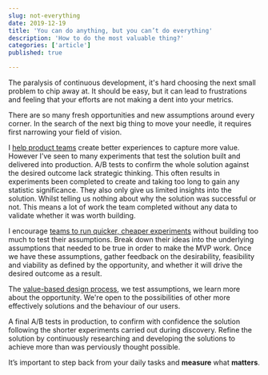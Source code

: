 ```yaml
---
slug: not-everything
date: 2019-12-19
title: 'You can do anything, but you can’t do everything'
description: 'How to do the most valuable thing?'
categories: ['article']
published: true

---
```


The paralysis of continuous development, it's hard choosing the next small problem to chip away at. It should be easy, but it can lead to frustrations and feeling that your efforts are not making a dent into your metrics. 

There are so many fresh opportunities and new assumptions around every corner. In the search of the next big thing to move your needle, it requires first narrowing your field of vision. 

I [help product teams](https://rsimms.com/) create better experiences to capture more value. However I’ve seen to many experiments that test the solution built and delivered into production. A/B tests to confirm the whole solution against the desired outcome lack strategic thinking. This often results in experiments been completed to create and taking too long to gain any statistic significance. They also only give us limited insights into the solution. Whilst telling us nothing about why the solution was successful or not. This means a lot of work the team completed without any data to validate whether it was worth building.

I encourage [teams to run quicker, cheaper experiments](https://rsimms.com/horses-for-courses) without building too much to test their assumptions. Break down their ideas into the underlying assumptions that needed to be true in order to make the MVP work. Once we have these assumptions, gather feedback on the desirability, feasibility and viability as defined by the opportunity, and whether it will drive the desired outcome as a result. 

The [value-based design process](https://rsimms.com/reuleaux-triangle), we test assumptions, we learn more about the opportunity. We're open to the possibilities of other more effectively solutions and the behaviour of our users.

A final A/B tests in production, to confirm with confidence the solution following the shorter experiments carried out during discovery. Refine the solution by continuously researching and developing the solutions to achieve more than was perviously thought possible. 

It’s important to step back from your daily tasks and **measure** what **matters**.
